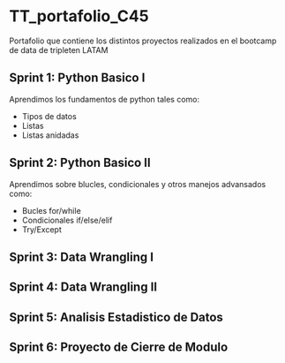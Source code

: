 # TT_portafolio_C45
Portafolio que contiene los distintos proyectos realizados en el bootcamp de data de tripleten LATAM


## Sprint 1: Python Basico I
Aprendimos los fundamentos de python tales como:
- Tipos de datos
- Listas
- Listas anidadas

## Sprint 2: Python Basico II
Aprendimos sobre blucles, condicionales y otros manejos advansados como:
- Bucles for/while
- Condicionales if/else/elif
- Try/Except


## Sprint 3: Data Wrangling I


## Sprint 4: Data Wrangling II


## Sprint 5: Analisis Estadistico de Datos


## Sprint 6: Proyecto de Cierre de Modulo
